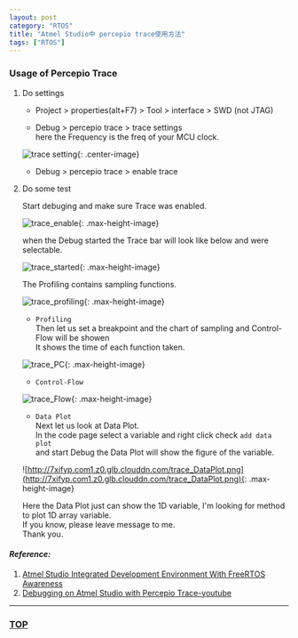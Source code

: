 ```yaml
---
layout: post
category: "RTOS"
title: "Atmel Studio中 percepio trace使用方法"
tags: ["RTOS"]
---
```


<a name="top"></a>
### Usage of Percepio Trace



1. Do settings

	* Project > properties(alt+F7) > Tool > interface > SWD (not JTAG)

	* Debug > percepio trace > trace settings  
	here the Frequency is the freq of your MCU clock.  

	![trace setting](http://7xifyp.com1.z0.glb.clouddn.com/traceSetting.JPG){: .center-image}  

	* Debug > percepio trace > enable trace  

2. Do some test

	Start debuging and make sure Trace was enabled.

	![trace_enable](http://7xifyp.com1.z0.glb.clouddn.com/trace_enable.png){: .max-height-image}

	when the Debug started the Trace bar will look like below and were selectable.

	![trace_started](http://7xifyp.com1.z0.glb.clouddn.com/trace_started.png){: .max-height-image}

	The Profiling contains sampling functions.

	![trace_profiling](http://7xifyp.com1.z0.glb.clouddn.com/trace_profiling.png){: .max-height-image}

	* `Profiling`  
	Then let us set a breakpoint and the chart of sampling and Control-Flow will be showen  
	It shows the time of each function taken.

	![trace_PC](http://7xifyp.com1.z0.glb.clouddn.com/trace_PC.png){: .max-height-image}

	* `Control-Flow`

	![trace_Flow](http://7xifyp.com1.z0.glb.clouddn.com/trace_Flow.png){: .max-height-image}

	* `Data Plot`  
	Next let us look at Data Plot.  
	In the code page select a variable and right click check `add data plot`  
	and start Debug the Data Plot will show the figure of the variable.  

	![http://7xifyp.com1.z0.glb.clouddn.com/trace_DataPlot.png](http://7xifyp.com1.z0.glb.clouddn.com/trace_DataPlot.png){: .max-height-image}

	Here the Data Plot just can show the 1D variable, I'm looking for method to plot 1D array variable.  
	If you know, please leave message to me.  
	Thank you.


#### *Reference:*  

1. [Atmel Studio Integrated Development Environment With FreeRTOS Awareness](http://www.freertos.org/FreeRTOS-Plus/BSP_Solutions/Atmel/atmel_studio.html)  
2. [Debugging on Atmel Studio with Percepio Trace-youtube](https://www.youtube.com/watch?v=iioeeViKrsc)  

- - - 

### [TOP](#top)
